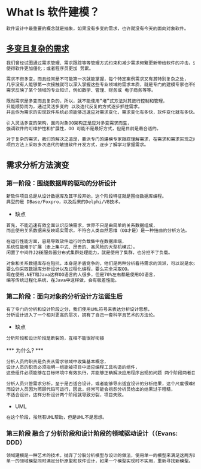 # What Is 软件建模？
```md
软件设计中最重要的概念就是抽象，如果没有多变的需求，也许就没有今天的面向对象软件。
```
## [多变且复杂的需求](https://www.jdon.com/mda/modeling.html)
```md
我们曾经试图通过需求管理、需求跟踪等等管理方式约束和减少需求频繁更新带给软件的冲击，这样下去的结果只有一个：
使得软件更加僵化；或者程序员更加 劳累。

需求不但多变，而且经常是不可能第一次就能掌握，每个特定案例需求又有其特别复杂之处，
几乎没有人能够第一次接触就可以深入掌握这些专业领域的需求本质，就是专门的建模专家也不例外
需求反映了某个领域的专业知识，例如数学、管理、财务或 电子商务等等。

既然需求是多变而且复杂的，所以，就不能使用“堵”式方法对其进行控制和管理，
只能顺势而为，通过灵活多变的 以及迭代反复的方式逐步抓住需求。
并且作为需求的实现软件系统必须能够迅速应对需求变化，需求变化有多快，软件变化就有多快。
```
```md
引入灵活多变的架构，面向对象OO架构正是应对多变需求而生，
强调软件的可维护性和扩展性，OO 可能不是最好方式，但是目前是最合适的。

对于复杂的需求，我们的解决之道是，委派专门的建模专家跟踪理解需求，在需求和需求实现之间搭建桥梁。
项目方法上采取多次迭代的敏捷软件开发方式，逐步了解学习掌握需求。
```
## 需求分析方法演变
### 第一阶段：围绕数据库的驱动的分析设计
```md
新软件项目总是从设计数据库及其字段开始，这个阶段特征就是围绕数据库编程。
典型的是 DBase/Foxpro，以及后来的Delphi/VB技术。
```
* 缺点
```md
首先，不能迅速有效全面认识反映需求，世界不只是由简单的关系数据组成，
而且使用关系数据来反映现实需求，不符合人类自然思维（OO才是）是一种扭曲的分析方法。
```
```md
在运行性能方面，容易导致软件运行时负载集中在数据库端，
系统性能难于扩展（走上集中式、昂贵的、高风险的大型机模式）。
闲置了中间件J2EE服务器分布式集群处理能力，就是使用了集群，也分担不了负载。
```
```md
对象和关系数据库存在阻抗，本身是矛盾竞争的，他们是两种分析看待需求的流派，可以说是水火不容。
要么你采取数据库分析设计以及过程化编程，要么完全采取OO。
现在使用.NET和Java这样OO语言的人很多，但是70%左右都是使用OO语言，
编写传统过程化系统，在Java中这样做，会有极差性能。
```
### 第二阶段：面向对象的分析设计方法诞生后
```md
有了专门的分析和设计阶段之分，我们使用UML符号来表达分析设计思想，
分析设计进入了一个相对更高的层次，拥有了自己一套科学且艺术的方法论。
```
* 缺点
```md
分析阶段和设计阶段是断裂的，互相不能很好衔接
```
*** 为什么? ***
```md
分析人员的职责是负责从需求领域中收集基本概念，
设计人员的职责必须指明一组能被项目中适应编程工具构造的组件，
这些组件必须能够在目标环境中有效执行，并能够正确解决应用程序出现的问题 两个阶段两者目标不一致。
```
```md
分析人员只管需求分析，至于是否适合设计，或者能够导出适宜设计的分析结果，这个尺度很难衡量和把握。
而设计人员因为照顾代码可运行，因此，经常可能会抱怨分析员给出的结果过于粗糙，
不适合设计，这样分析设计两个阶段就导致分裂，项目失败。
```
* UML
```md
在这个阶段，虽然有UML帮助，但是UML不是思想。
```
### 第三阶段 融合了分析阶段和设计阶段的领域驱动设计（（Evans: DDD）
```md
领域建模是一种艺术的技术，抛弃了分裂分析模型与设计的做法，使用单一的模型来满足这两方面的要求，这就是领域模型。
单一的领域模型同时满足分析原型和软件设计，如果一个模型实现时不实用，重新寻找新模型。
```